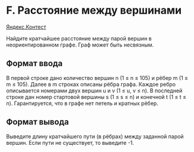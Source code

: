 # F. Расстояние между вершинами

[Яндекс.Контест](https://contest.yandex.ru/contest/25069/problems/F/)

Найдите кратчайшее расстояние между парой вершин в неориентированном графе. Граф может быть несвязным.

## Формат ввода

В первой строке дано количество вершин n (1 ≤ n ≤ 105) и рёбер m (1 ≤ m ≤ 105). Далее в m строках описаны рёбра графа. Каждое ребро описывается номерами двух вершин u и v (1 ≤ u, v ≤ n). В последней строке дан номер стартовой вершины s (1 ≤ s ≤ n) и конечной t (1 ≤ t ≤ n). Гарантируется, что в графе нет петель и кратных рёбер.

## Формат вывода

Выведите длину кратчайшего пути (в рёбрах) между заданной парой вершин. Если пути не существует, то выведите -1. 